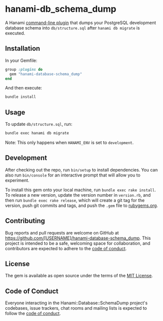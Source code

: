 # hanami-db_schema_dump

A Hanami [command-line plugin](https://guides.hanamirb.org/command-line/plugins/) that dumps your PostgreSQL
development database schema into `db/structure.sql` after `hanami db migrate` is executed.

## Installation

In your Gemfile:

```ruby
group :plugins do
  gem "hanami-database-schema_dump"
end
```

And then execute:

```sh
bundle install
```

## Usage

To update `db/structure.sql`, run:

```sh
bundle exec hanami db migrate
```

Note: This only happens when `HANAMI_ENV` is set to `development`.

## Development

After checking out the repo, run `bin/setup` to install dependencies. You can also run `bin/console` for an interactive prompt that will allow you to experiment.

To install this gem onto your local machine, run `bundle exec rake install`. To release a new version, update the version number in `version.rb`, and then run `bundle exec rake release`, which will create a git tag for the version, push git commits and tags, and push the `.gem` file to [rubygems.org](https://rubygems.org).

## Contributing

Bug reports and pull requests are welcome on GitHub at https://github.com/[USERNAME]/hanami-database-schema_dump. This project is intended to be a safe, welcoming space for collaboration, and contributors are expected to adhere to the [code of conduct](https://github.com/[USERNAME]/hanami-database-schema_dump/blob/master/CODE_OF_CONDUCT.md).


## License

The gem is available as open source under the terms of the [MIT License](https://opensource.org/licenses/MIT).

## Code of Conduct

Everyone interacting in the Hanami::Database::SchemaDump project's codebases, issue trackers, chat rooms and mailing lists is expected to follow the [code of conduct](https://github.com/[USERNAME]/hanami-database-schema_dump/blob/master/CODE_OF_CONDUCT.md).
